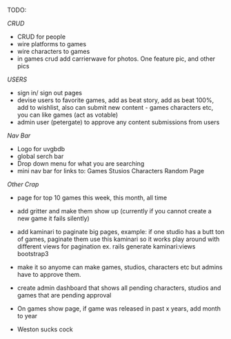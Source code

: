 TODO:

*CRUD*
- CRUD for people
- wire platforms to games
- wire characters to games
- in games crud add carrierwave for photos.  One feature pic, and other pics



*USERS*
- sign in/ sign out pages
- devise users to favorite games, add as beat story, add as beat 100%,  add to wishlist, also can submit new content - games characters etc,   you can like games (act as votable)
- admin user (petergate) to approve any content submissions from users

*Nav Bar*
- Logo for uvgbdb
- global serch bar
- Drop down menu for what you are searching
- mini nav bar for links to: Games Stusios Characters Random Page

*Other Crap*
- page for top 10 games this week, this month, all time
- add gritter and make them show up (currently if you cannot create a new game it fails silently)
- add kaminari to paginate big pages, example: if one studio has a butt ton of games, paginate them   use this kaminari so it works     play around with different views for pagination ex. rails generate kaminari:views bootstrap3
- make it so anyome can make games, studios, characters etc but admins have to approve them.
- create admin dashboard that shows all pending characters, studios and games that are pending approval
- On games show page, if game was released in past x years, add month to year


- Weston sucks cock 
